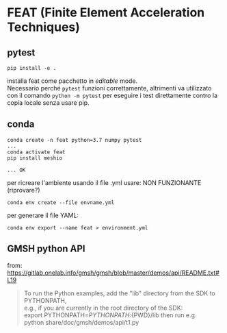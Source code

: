 # FEAT (Finite Element Acceleration Techniques)

## pytest
```
pip install -e .
```
installa feat come pacchetto in *editable* mode.  
Necessario perché `pytest` funzioni correttamente, altrimenti va 
utilizzato con il comando ```python -m pytest``` per eseguire i test direttamente 
contro la copia locale senza usare pip.  


## conda
```
conda create -n feat python=3.7 numpy pytest
...
conda activate feat
pip install meshio

... OK
```
per ricreare l'ambiente usando il file .yml usare:
NON FUNZIONANTE (riprovare?)
```
conda env create --file envname.yml
```
per generare il file YAML:
```
conda env export --name feat > environment.yml
```

## GMSH python API
from:
https://gitlab.onelab.info/gmsh/gmsh/blob/master/demos/api/README.txt#L19  
>To run the Python examples, add the "lib" directory from the SDK to PYTHONPATH,  
e.g., if you are currently in the root directory of the SDK:  
>   export PYTHONPATH=${PYTHONPATH}:${PWD}/lib
>then run e.g.  
>   python share/doc/gmsh/demos/api/t1.py
